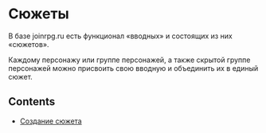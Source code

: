 # Сюжеты

В базе joinrpg.ru есть функционал «вводных» и состоящих из них «сюжетов».

Каждому персонажу или группе персонажей, а также скрытой группе персонажей можно присвоить свою вводную и объединить их в единый сюжет.

 Contents
 --------

* [Создание сюжета](creating-plot.md)
